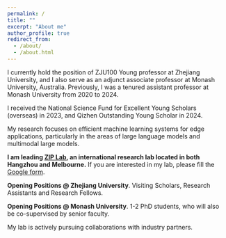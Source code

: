 ```yaml
---
permalink: /
title: ""
excerpt: "About me"
author_profile: true
redirect_from: 
  - /about/
  - /about.html
---
```


I currently hold the position of ZJU100 Young professor at Zhejiang University, and I also serve as an adjunct associate professor at Monash University, Australia. Previously, I was a tenured assistant professor at Monash University from 2020 to 2024. 

I received the National Science Fund for Excellent Young Scholars (overseas) in 2023, and Qizhen Outstanding Young Scholar in 2024.

My research focuses on efficient machine learning systems for edge applications, particularly in the areas of large language models and multimodal large models.

**I am leading [ZIP Lab](https://ziplab.github.io/), an international research lab located in both Hangzhou and Melbourne.** If you are interested in my lab, please fill the [Google form](https://forms.gle/UoR8B19y2NsjtGRJ6). 

**Opening Positions @ Zhejiang University**. Visiting Scholars, Research Assistants and Research Fellows.

**Opening Positions @ Monash University**. 1-2 PhD students, who will also be co-supervised by senior faculty. 

My lab is actively pursuing collaborations with industry partners.
